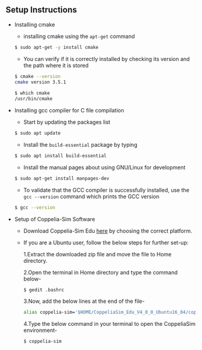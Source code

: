 <!-- SETUP INSTRUCTUIONS -->
## Setup Instructions
* Installing cmake  

  * installing cmake using the ```apt-get``` command
  ```sh
  $ sudo apt-get -y install cmake
  ```
  * You can verify if it is correctly installed by checking its version and the path where it is stored
  ```sh
  $ cmake --version
  cmake version 3.5.1
   
  $ which cmake
  /usr/bin/cmake
  ``` 

* Installing gcc compiler for C file compilation 

  * Start by updating the packages list
  ```sh
  $ sudo apt update
  ```
  * Install the ```build-essential``` package by typing
  ```sh
  $ sudo apt install build-essential
  ```
  * Install the manual pages about using GNU/Linux for development
  ```sh
  $ sudo apt-get install manpages-dev
  ```
  * To validate that the GCC compiler is successfully installed, use the ```gcc --version``` command which prints the GCC version
  ```sh
  $ gcc --version
  ```
  
    
* Setup of Coppelia-Sim Software
  * Download Coppelia-Sim Edu [here](https://www.coppeliarobotics.com/downloads) by choosing the correct platform.
  * If you are a Ubuntu user, follow the below steps for further set-up:  
      
    1.Extract the downloaded zip file and move the file to Home directory.  
      
    2.Open the terminal in Home directory and type the command below-
    ```sh
    $ gedit .bashrc
    ```
    3.Now, add the below lines at the end of the file-
    ```sh
    alias coppelia-sim='$HOME/CoppeliaSim_Edu_V4_0_0_Ubuntu16_04/coppeliaSim.sh'
    ```
    4.Type the below command in your terminal to open the CoppeliaSim environment-
    ```
    $ coppelia-sim
    ```

